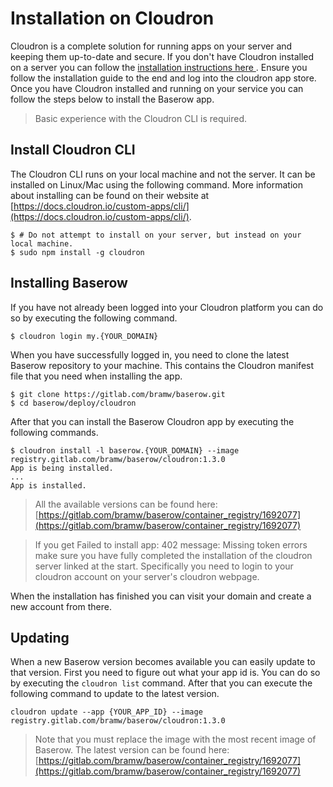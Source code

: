 # Installation on Cloudron

Cloudron is a complete solution for running apps on your server and keeping them
up-to-date and secure. If you don't have Cloudron installed on a server you can follow
the [installation instructions here ](https://docs.cloudron.io/installation/). 
Ensure you follow the installation guide to the end and log into the cloudron app store.
Once you have Cloudron installed and running on your service you can follow the steps below 
to install the Baserow app.

> Basic experience with the Cloudron CLI is required.

## Install Cloudron CLI

The Cloudron CLI runs on your local machine and not the server. It can be installed on 
Linux/Mac using the following command. More information about installing can be found on 
their website at
[https://docs.cloudron.io/custom-apps/cli/](https://docs.cloudron.io/custom-apps/cli/).

```
$ # Do not attempt to install on your server, but instead on your local machine.
$ sudo npm install -g cloudron
```

## Installing Baserow

If you have not already been logged into your Cloudron platform you can do so by
executing the following command.

```
$ cloudron login my.{YOUR_DOMAIN}
```

When you have successfully logged in, you need to clone the latest Baserow repository
to your machine. This contains the Cloudron manifest file that you need when installing
the app.

```
$ git clone https://gitlab.com/bramw/baserow.git
$ cd baserow/deploy/cloudron
```

After that you can install the Baserow Cloudron app by executing the following commands.

```
$ cloudron install -l baserow.{YOUR_DOMAIN} --image registry.gitlab.com/bramw/baserow/cloudron:1.3.0
App is being installed.
...
App is installed.
```

> All the available versions can be found here:
> [https://gitlab.com/bramw/baserow/container_registry/1692077](https://gitlab.com/bramw/baserow/container_registry/1692077)

> If you get Failed to install app: 402 message: Missing token errors make sure you 
> have fully completed the installation of the cloudron server linked at the start. 
> Specifically you need to login to your cloudron account on your server's cloudron 
> webpage.

When the installation has finished you can visit your domain and create a new account
from there.

## Updating

When a new Baserow version becomes available you can easily update to that version.
First you need to figure out what your app id is. You can do so by executing the
`cloudron list` command. After that you can execute the following command to update to
the latest version.

```
cloudron update --app {YOUR_APP_ID} --image registry.gitlab.com/bramw/baserow/cloudron:1.3.0
```

> Note that you must replace the image with the most recent image of Baserow. The
> latest version can be found here: 
> [https://gitlab.com/bramw/baserow/container_registry/1692077](https://gitlab.com/bramw/baserow/container_registry/1692077)

